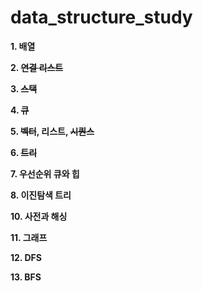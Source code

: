 # data_structure_study

**1. 배열**

**2. ~~연결 리스트~~**

**3. ~~스택~~**

**4. ~~큐~~**

**5. ~~벡터~~, 리스트, ~~시퀀스~~**

**6. ~~트리~~**

**7. 우선순위 큐와 힙**

**8. 이진탐색 트리**

**10. 사전과 해싱**

**11. 그래프**

**12. DFS**

**13. BFS**
